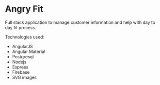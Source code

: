 # Angry Fit

Full stack application to manage customer information and help with day to day fit process.

Technologies used:
* AngularJS
* Angular Material
* Postgresql
* Nodejs
* Express
* Firebase
* SVG images
